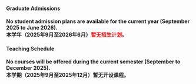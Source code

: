 #### Graduate Admissions

**No student admission plans are available for the current year (September 2025 to June 2026).**  
**本学年（2025年9月至2026年6月）<span style="color:red">暂无招生计划</span>。**

#### Teaching Schedule

**No courses will be offered during the current semester (September to December 2025).**  
**本学期（2025年9月至2025年12月）暂无开设课程。**